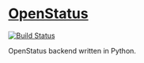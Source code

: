 [OpenStatus](http://openstatus.github.io)
==========

[![Build Status](https://travis-ci.org/OpenStatus/OpenStatus.svg)](https://travis-ci.org/OpenStatus/OpenStatus)

OpenStatus backend written in Python.
